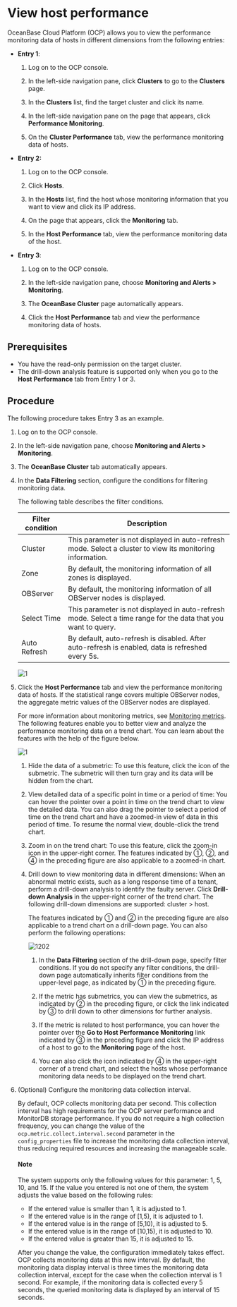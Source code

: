 # View host performance

OceanBase Cloud Platform (OCP) allows you to view the performance monitoring data of hosts in different dimensions from the following entries:

* **Entry 1**:

   1. Log on to the OCP console.

   2. In the left-side navigation pane, click **Clusters** to go to the **Clusters** page.

   3. In the **Clusters** list, find the target cluster and click its name.

   4. In the left-side navigation pane on the page that appears, click **Performance Monitoring**.

   5. On the **Cluster Performance** tab, view the performance monitoring data of hosts.

* **Entry 2:**

   1. Log on to the OCP console.

   2. Click **Hosts**.

   3. In the **Hosts** list, find the host whose monitoring information that you want to view and click its IP address.

   4. On the page that appears, click the **Monitoring** tab.

   5. In the **Host Performance** tab, view the performance monitoring data of the host.

* **Entry 3**:

   1. Log on to the OCP console.

   2. In the left-side navigation pane, choose **Monitoring and Alerts > Monitoring**.

   3. The **OceanBase Cluster** page automatically appears.

   4. Click the **Host Performance** tab and view the performance monitoring data of hosts.

## Prerequisites

* You have the read-only permission on the target cluster.
* The drill-down analysis feature is supported only when you go to the **Host Performance** tab from Entry 1 or 3.

## Procedure

The following procedure takes Entry 3 as an example.

1. Log on to the OCP console.

2. In the left-side navigation pane, choose **Monitoring and Alerts > Monitoring**.

3. The **OceanBase Cluster** tab automatically appears.

4. In the **Data Filtering** section, configure the conditions for filtering monitoring data.

   The following table describes the filter conditions.

   | Filter condition | Description |
   |---------------|---------|
   | Cluster | This parameter is not displayed in auto-refresh mode. Select a cluster to view its monitoring information.  |
   | Zone | By default, the monitoring information of all zones is displayed.  |
   | OBServer | By default, the monitoring information of all OBServer nodes is displayed.  |
   | Select Time | This parameter is not displayed in auto-refresh mode.  Select a time range for the data that you want to query.  |
   | Auto Refresh | By default, auto-refresh is disabled. After auto-refresh is enabled, data is refreshed every 5s.  |

   ![1](https://obbusiness-private.oss-cn-shanghai.aliyuncs.com/doc/img/ocp/420/%E9%9B%86%E7%BE%A4%E7%9B%91%E6%8E%A7-1.png)

5. Click the **Host Performance** tab and view the performance monitoring data of hosts. If the statistical range covers multiple OBServer nodes, the aggregate metric values of the OBServer nodes are displayed.

   For more information about monitoring metrics, see [Monitoring metrics](../../1900.reference-guide/300.monitoring-indicator-reference/100.overview-of-metrics.md). The following features enable you to better view and analyze the performance monitoring data on a trend chart. You can learn about the features with the help of the figure below.

   ![1](https://help-static-aliyun-doc.aliyuncs.com/assets/img/en-US/0214633561/p440402.png)

   1. Hide the data of a submetric: To use this feature, click the icon of the submetric. The submetric will then turn gray and its data will be hidden from the chart.

   2. View detailed data of a specific point in time or a period of time: You can hover the pointer over a point in time on the trend chart to view the detailed data. You can also drag the pointer to select a period of time on the trend chart and have a zoomed-in view of data in this period of time. To resume the normal view, double-click the trend chart.

   3. Zoom in on the trend chart: To use this feature, click the zoom-in icon in the upper-right corner. The features indicated by ①, ②, and ④ in the preceding figure are also applicable to a zoomed-in chart.

   4. Drill down to view monitoring data in different dimensions: When an abnormal metric exists, such as a long response time of a tenant, perform a drill-down analysis to identify the faulty server. Click **Drill-down Analysis** in the upper-right corner of the trend chart. The following drill-down dimensions are supported: cluster > host.

      The features indicated by ① and ② in the preceding figure are also applicable to a trend chart on a drill-down page. You can also perform the following operations:

      ![1202](https://obbusiness-private.oss-cn-shanghai.aliyuncs.com/doc/img/ocp/420/%E4%B8%BB%E6%9C%BA%E7%9B%91%E6%8E%A7-1.png)

      1. In the **Data Filtering** section of the drill-down page, specify filter conditions. If you do not specify any filter conditions, the drill-down page automatically inherits filter conditions from the upper-level page, as indicated by ① in the preceding figure.

      2. If the metric has submetrics, you can view the submetrics, as indicated by ② in the preceding figure, or click the link indicated by ③ to drill down to other dimensions for further analysis.

      3. If the metric is related to host performance, you can hover the pointer over the **Go to Host Performance Monitoring** link indicated by ③ in the preceding figure and click the IP address of a host to go to the **Monitoring** page of the host.  

      4. You can also click the icon indicated by ④ in the upper-right corner of a trend chart, and select the hosts whose performance monitoring data needs to be displayed on the trend chart.

6. (Optional) Configure the monitoring data collection interval.

   By default, OCP collects monitoring data per second. This collection interval has high requirements for the OCP server performance and MonitorDB storage performance. If you do not require a high collection frequency, you can change the value of the `ocp.metric.collect.interval.second` parameter in the `config_properties` file to increase the monitoring data collection interval, thus reducing required resources and increasing the manageable scale.

   <main id="notice" type='explain'>
    <h4>Note</h4>
    <p>The system supports only the following values for this parameter: 1, 5, 10, and 15. If the value you entered is not one of them, the system adjusts the value based on the following rules:</p>
    <ul>
    <li>If the entered value is smaller than 1, it is adjusted to 1. </li>
    <li>If the entered value is in the range of [1,5), it is adjusted to 1. </li>
    <li>If the entered value is in the range of [5,10), it is adjusted to 5. </li>
    <li>If the entered value is in the range of [10,15), it is adjusted to 10. </li>
    <li>If the entered value is greater than 15, it is adjusted to 15. </li>
    </ul>
    </main>

   After you change the value, the configuration immediately takes effect. OCP collects monitoring data at this new interval. By default, the monitoring data display interval is three times the monitoring data collection interval, except for the case when the collection interval is 1 second. For example, if the monitoring data is collected every 5 seconds, the queried monitoring data is displayed by an interval of 15 seconds.
